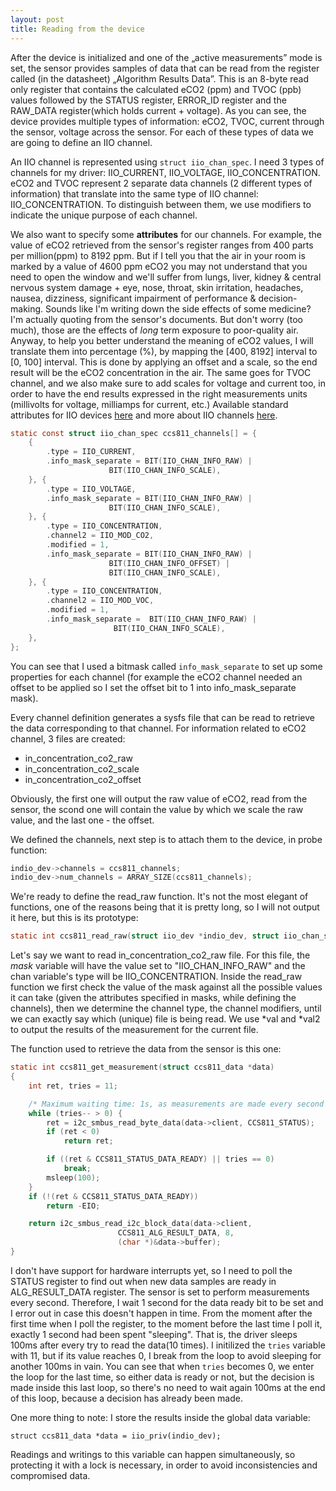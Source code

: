 ```yaml
---
layout: post
title: Reading from the device
---
```



After the device is initialized and one of the „active measurements” mode is set, the sensor provides samples of data that can be read from the register called (in the datasheet) „Algorithm Results Data”.  This is an 8-byte read only register that contains the calculated eCO2 (ppm) and TVOC (ppb) values followed by the STATUS register, ERROR_ID register and the RAW_DATA register(which holds current + voltage). As you can see, the device provides multiple types of information: eCO2, TVOC, current through the sensor, voltage across the sensor. For each of these types of data we are going to define an IIO channel. 

An IIO channel is represented using `struct iio_chan_spec`.  I need 3 types of channels for my driver: IIO_CURRENT, IIO_VOLTAGE, IIO_CONCENTRATION. eCO2 and TVOC represent 2 separate data channels (2 different types of information) that translate into the same type of IIO channel: IIO_CONCENTRATION. To distinguish between them, we use modifiers to indicate the unique purpose of each channel. 

We also want to specify some **attributes** for our channels. For example, the value of eCO2 retrieved from the sensor's register ranges from 400 parts per million(ppm) to 8192 ppm. But if I tell you that the air in your room is marked by a value of 4600 ppm eCO2 you may not understand that you need to open the window and we'll suffer from lungs, liver, kidney & central nervous system damage + eye, nose, throat, skin irritation, headaches, nausea, dizziness, significant impairment of performance & decision-making. Sounds like I'm writing down the side effects of some medicine? I'm actually quoting from the sensor's documents. But don't worry (too much), those are the effects of _long_ term exposure to poor-quality air. Anyway, to help you better understand the meaning of eCO2 values, I will translate them  into percentage (%), by mapping the [400, 8192] interval to [0, 100] interval. This is done by applying an offset and a scale, so the end result will be the eCO2 concentration in the air. The same goes for TVOC channel, and we also make sure to add scales for voltage and current too, in order to have the end results expressed in the right measurements units (millivolts for voltage, milliamps for current, etc.) Available standard attributes for IIO devices [here](Documentation/ABI/testing/sysfs-bus-iio) and more about IIO channels [here](https://dbaluta.github.io/iiosubsys.html#iiochannel).

```c
static const struct iio_chan_spec ccs811_channels[] = {
	{
		.type = IIO_CURRENT,
		.info_mask_separate = BIT(IIO_CHAN_INFO_RAW) |
				      BIT(IIO_CHAN_INFO_SCALE),
	}, {
		.type = IIO_VOLTAGE,
		.info_mask_separate = BIT(IIO_CHAN_INFO_RAW) |
				      BIT(IIO_CHAN_INFO_SCALE),
	}, {
		.type = IIO_CONCENTRATION,
		.channel2 = IIO_MOD_CO2,
		.modified = 1,
		.info_mask_separate = BIT(IIO_CHAN_INFO_RAW) |
				      BIT(IIO_CHAN_INFO_OFFSET) |
				      BIT(IIO_CHAN_INFO_SCALE),
	}, {
		.type = IIO_CONCENTRATION,
		.channel2 = IIO_MOD_VOC,
		.modified = 1,
		.info_mask_separate =  BIT(IIO_CHAN_INFO_RAW) |
				       BIT(IIO_CHAN_INFO_SCALE),
	},
};
```

You can see that I used a bitmask called `info_mask_separate` to set up some properties for each channel (for example the eCO2 channel needed an offset to be applied so I set the offset bit to 1 into info_mask_separate mask). 

Every channel definition generates a sysfs file that can be read to retrieve the data corresponding to that channel.
For information related to eCO2 channel, 3 files are created:

* in_concentration_co2_raw
* in_concentration_co2_scale
* in_concentration_co2_offset

Obviously, the first one will output the raw value of eCO2, read from the sensor, the scond one will contain the value by which we scale the raw value, and the last one - the offset. 

We defined the channels, next step is to attach them to the device, in probe function:

```c
indio_dev->channels = ccs811_channels;
indio_dev->num_channels = ARRAY_SIZE(ccs811_channels);
```

We're ready to define the read_raw function. It's not the most elegant of functions, one of the reasons being that it is pretty long, so I will not output it here, but this is its prototype: 

```c
static int ccs811_read_raw(struct iio_dev *indio_dev, struct iio_chan_spec const *chan, int *val, int *val2, long mask);
```

Let's say we want to read in_concentration_co2_raw file. For this file, the _mask_ variable will have the value set to "IIO_CHAN_INFO_RAW" and the chan variable's type will be IIO_CONCENTRATION. Inside the read_raw function we first check the value of the mask against all the possible values it can take (given the attributes specified in masks, while defining the channels), then we determine the channel type, the channel modifiers, until we can exactly say which (unique) file is being read. We use *val and *val2 to output the results of the measurement for the current file.

The function used to retrieve the data from the sensor is this one: 

```c
static int ccs811_get_measurement(struct ccs811_data *data)
{
	int ret, tries = 11;

	/* Maximum waiting time: 1s, as measurements are made every second */
	while (tries-- > 0) {
		ret = i2c_smbus_read_byte_data(data->client, CCS811_STATUS);
		if (ret < 0)
			return ret;

		if ((ret & CCS811_STATUS_DATA_READY) || tries == 0)
			break;
		msleep(100);
	}
	if (!(ret & CCS811_STATUS_DATA_READY))
		return -EIO;

	return i2c_smbus_read_i2c_block_data(data->client,
					    CCS811_ALG_RESULT_DATA, 8,
					    (char *)&data->buffer);
}
```
I don't have support for hardware interrupts yet, so I need to poll the STATUS register to find out when new data samples are ready in ALG_RESULT_DATA register. The sensor is set to perform measurements every second. Therefore, I wait 1 second for the data ready bit to be set and I error out in case this doesn't happen in time. From the moment after the first time when I poll the register, to the moment before the last time I poll it, exactly 1 second had been spent "sleeping". That is, the driver sleeps 100ms after every try to read the data(10 times). I initilized the `tries` variable with 11, but if its value reaches 0, I break from the loop to avoid sleeping for another 100ms in vain. You can see that when `tries` becomes 0, we enter the loop for the last time, so either data is ready or not, but the decision is made inside this last loop, so there's no need to wait again 100ms at the end of this loop, because a decision has already been made.

One more thing to note:
I store the results inside the global data variable:

`struct ccs811_data *data = iio_priv(indio_dev);`

Readings and writings to this variable can happen simultaneously, so protecting it with a lock is necessary, in order to avoid inconsistencies and compromised data.

